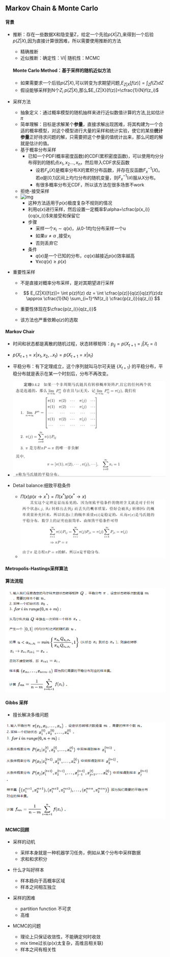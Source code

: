 ## Markov Chain & Monte Carlo

#### 背景

- 推断：存在一些数据X和隐变量Z，给定一个先验$p(X|Z)$,来得到一个后验$p(Z|X)$,因为直接计算很困难，所以需要使用推断的方法
  - 精确推断
  - 近似推断：确定性：VI| 随机性：MCMC
  
  #### Monte Carlo Method：基于采样的随机近似方法
  
  - 如果需要求一个后验$p(Z|X)$,可以转变为求期望问题,$E_{Z|X}[f(z)]=\int_Z f(Z) dZ$
  - 假设能够采样到N个$Z_i ~ p(Z|X)$,那么$E_{Z|X}[f(z)]=\cfrac{1}{N}f(z_i)$​
  
- 采样方法
  - 抽象定义：通过概率模型的随机抽样来进行近似数值计算的方法,比如估计$\pi$
  - 简单理解：目标是求解某个**参量**，直接求解出现困难，将其构建为一个合适的概率模型，对这个模型进行大量的采样和统计实验，使它的某些**统计参量**正好待求问题的解，只需要把这个参量的值统计出来，那么问题的解就是估计的值。
  - 基于概率分布采样
    - 已知一个PDF(概率密度函数)的CDF(累积密度函数)，可以使用均分分布得到的随机点${x_1,x_2...,x_n}$，然后带入CDF求反函数
      - 设若$F_x(X)$是概率分布X的累积分布函数，并存在反函数$F_{x}^{-1}(X)$。若*a*是[0,1)区间上均匀分布的随机变量，则$F_{x}^{-1}(a)$​服从X分布。
      - 有很多概率分布无CDF，所以该方法在很多场景不work
  - 拒绝-接受采样
  - ![img](https://pic2.zhimg.com/80/v2-c6015aa0d342bc1598c460bbd9fb8311_720w.jpg)
    - 这种方法适用于$p(x)$极度复杂不规则的情况
    - 利用$q(x)$​进行采样，然后设置一定概率$\alpha=\cfrac{p(x_i)}{cq(x_i)}$来接受和保留它
    - 步骤
      - 采样一个$x_i \sim q(x)$​​，从0-1均匀分布采样一个u
      - 如果$u \ne \alpha$ ,接受$x_i$
      - 否则丢弃它
    - 条件
      - $q(x)$​是一个已知的分布，$cq(x)$越接近$p(x)$效率越高
      - $\forall x cq(x) \ge p(x)$

- 重要性采样

  - 不是直接对概率分布采样，是对其期望进行采样

  - $$
    E_{Z|X}[f(z)]= \int p(z)f(z) dz = \int \cfrac{p(z)}{q(z)}q(z)f(z)dz \approx \cfrac{1}{N} \sum_{i=1}^Nf(z_i) \cfrac{p(z_i)}{q(z_i)}
    $$

  - 重要性体现在$\cfrac{p(z_i)}{q(z_i)}$
  - 该方法也严重依赖$q(z)$的选取

#### Markov Chair

- 时间和状态都是离散的随机过程，状态转移矩阵：$p_{ij}=p(X_{t+1}=j|X_t=i)$
- $p(X_{t+1}=x|x_1,x_2,..x_t)=p(X_{t+1}=x|x_t)$

- 平稳分布：有下定理成立，这个序列就叫马尔可夫链 $\{X_{t+1}\}$ 的平稳分布，平稳分布就是表示在某一个时刻后，分布不再改变。
- ![img](../img/whiteboard/markov_chair.png)

- Detail balance:细致平稳条件
  - $\Pi(x)p(x \rightarrow x^{*})=\Pi({x^*})p(x^*\rightarrow x)$
  - ![img](../img/whiteboard/detail_balance.png)

#### Metropolis-Hastings采样算法

**算法流程**

![img](../img/whiteboard/mh-mcmc.png)

#### Gibbs 采样

- 擅长解决多维问题

![img](../img/whiteboard/gibbs.png)

#### MCMC回顾

- 采样的动机
  - 采样本身就是一种机器学习任务，例如从某个分布中采样数据
  - 求和和求积分

- 什么才叫好样本
  - 样本趋向于高概率区域
  - 样本之间相互独立
- 采样的困难
  - partition function 不可求
  - 高维
- MCMC的问题
  - 理论上只保证收敛性，不能确定何时收敛
  - mix time过长(p(x)太复杂，高维且相关联)
  - 样本之间有相关性
